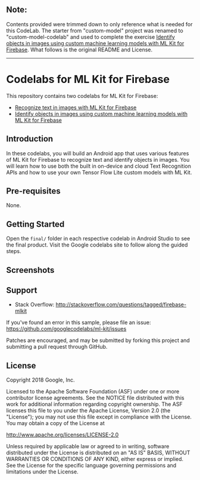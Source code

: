 Note:
-------
Contents provided were trimmed down to only reference what is needed for this CodeLab. The starter from "custom-model" project was renamed to "custom-model-codelab" and used to complete the exercise [Identify objects in images using custom machine learning models with ML Kit for Firebase](https://g.co/codelabs/mlkit-android-custom-model). What follows is the original README and License.
***

Codelabs for ML Kit for Firebase
============

This repository contains two codelabs for ML Kit for Firebase:
* [Recognize text in images with ML Kit for Firebase](https://g.co/codelabs/mlkit-android)
* [Identify objects in images using custom machine learning models with ML Kit for Firebase](https://g.co/codelabs/mlkit-android-custom-model)

Introduction
------------
In these codelabs, you will build an Android app that uses various features
of ML Kit for Firebase to recognize text and identify objects in images. You
will learn how to use both the built in on-device and cloud Text Recognition APIs
and how to use your own Tensor Flow Lite custom models with ML Kit.

Pre-requisites
--------------
None.

Getting Started
---------------
Open the `final/` folder in each respective codelab in Android Studio to see the final product.
Visit the Google codelabs site to follow along the guided steps.

Screenshots
-----------

Support
-------

- Stack Overflow: http://stackoverflow.com/questions/tagged/firebase-mlkit

If you've found an error in this sample, please file an issue:
https://github.com/googlecodelabs/ml-kit/issues

Patches are encouraged, and may be submitted by forking this project and
submitting a pull request through GitHub.

License
-------

Copyright 2018 Google, Inc.

Licensed to the Apache Software Foundation (ASF) under one or more contributor
license agreements.  See the NOTICE file distributed with this work for
additional information regarding copyright ownership.  The ASF licenses this
file to you under the Apache License, Version 2.0 (the "License"); you may not
use this file except in compliance with the License.  You may obtain a copy of
the License at

  http://www.apache.org/licenses/LICENSE-2.0

Unless required by applicable law or agreed to in writing, software
distributed under the License is distributed on an "AS IS" BASIS, WITHOUT
WARRANTIES OR CONDITIONS OF ANY KIND, either express or implied.  See the
License for the specific language governing permissions and limitations under
the License.
